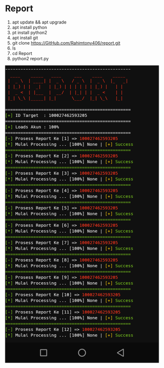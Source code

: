 # Report
1) apt update && apt upgrade
2) apt install python
3) pt install python2
4) apt install git
5) git clone https://GitHub.com/Rahimtony406/report.git
6) ls
7) cd Report
8) python2 report.py


<Img src="Report.png">








